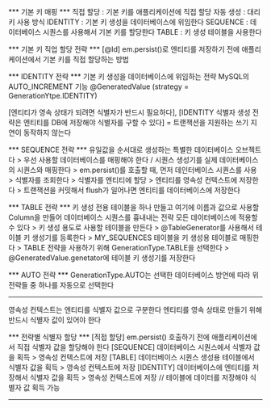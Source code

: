 *** 기본 키 매핑 ***
직접 할당 : 기본 키를 애플리케이션에 직접 할당
자동 생성 : 대리 키 사용 방식
    IDENTITY : 기본 키 생성을 데이터베이스에 위임한다
    SEQUENCE : 데이터베이스 시퀀스를 사용해서 기본 키를 할당한다
    TABLE : 키 생성 테이블을 사용한다

*** 기본 키 직업 할당 전략 ***
[@Id]
em.persist()로 엔티티를 저장하기 전에 애플리케이션에서 기본 키를 직접 할당하는 방법

*** IDENTITY 전략 ***
기본 키 생성을 데이터베이스에 위임하는 전략
MySQL의 AUTO_INCREMENT 기능
@GeneratedValue (strategy = GenerationYtpe.IDENTITY)

[엔티티가 영속 상태가 되려면 식별자가 반드시 필요하다], [IDENTITY 식별자 생성 전략은 엔티티를 DB에 저장해야 식별자를 구할 수 있다]
= 트랜잭션을 지원하는 쓰기 지연이 동작하지 않는다

*** SEQUENCE 전략 ***
유일값을 순서대로 생성하는 특별한 데이터베이스 오브젝트다
    > 우선 사용할 데이터베이스를 매핑해야 한다 / 시퀀스 생성기를 실제 데이터베이스의 시퀀스와 매핑한다
    > em.persist()를 호출할 때, 먼저 데인터베이스 시퀀스를 사용
    > 식별자를 조회한다
    > 식별자를 엔티티에 할당
    > 엔티티를 영속성 컨텍스트에 저장한다
    > 트랜잭션을 커밋해서 flush가 일어나면 엔티티를 데이터베이스에 저장한다

*** TABLE 전략 ***
키 생성 전용 테이블을 하나 만들고 여기에 이름과 값으로 사용할 Column을 만들어 데이터베이스 시퀀스를 흉내내는 전략
모든 데이터베이스에 적용할 수 있다
    > 키 생성 용도로 사용할 테이블을 만든다
    > @TableGenerator를 사용해서 테이블 키 생성기를 등록한다
    > MY_SEQUENCES 테이블을 키 생성용 테이블로 매핑한다
    > TABLE 전략을 사용하기 위해 GenerationType.TABLE을 선택한다
    > @GeneratedValue.genetator에 테이블 키 생성기를 저장한다

*** AUTO 전략 ***
GenerationType.AUTO는 선택한 데이터베이스 방언에 따라 위 전략들 중 하나를 자동으로 선택한다

------------------------------------------------------------------------------------------------------------------

영속성 컨텍스트는 엔티티를 식별자 값으로 구분한다
엔티티를 영속 상태로 만들기 위해 반드시 식별자 값이 있어야 한다

*** 전략별 식별자 할당 ***
[직접 할당] 
    em.persist() 호출하기 전에 애플리케이션에서 직접 식별자 값을 할당해야 한다
[SEQUENCE]
    데이터베이스 시퀀스에서 식별자 값을 획득 > 영속성 컨텍스트에 저장
[TABLE]
    데이터베이스 시퀀스 생성용 테이블에서 식별자 값을 획득 > 영속성 컨텍스트에 저장
[IDENTITY]
    데이터베이스에 엔티티를 저장해서 식별자 값을 획득 > 영속성 컨텍스트에 저장 // 테이블에 데이터를 저장해야 식별자 값 획득 가능

------------------------------------------------------------------------------------------------------------------
